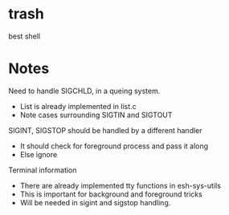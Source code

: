 trash
=====

best shell

Notes
=====

Need to handle SIGCHLD, in a queing system.
 * List is already implemented in list.c
 * Note cases surrounding SIGTIN and SIGTOUT

SIGINT, SIGSTOP should be handled by a different handler
 * It should check for foreground process and pass it along
 * Else ignore

Terminal information
 * There are already implemented tty functions in esh-sys-utils
 * This is important for background and foreground tricks
 * Will be needed in sigint and sigstop handling.
